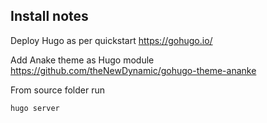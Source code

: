 

## Install notes

Deploy Hugo as per quickstart
    https://gohugo.io/

Add Anake theme as Hugo module
    https://github.com/theNewDynamic/gohugo-theme-ananke

From source folder run

```bash
hugo server
```